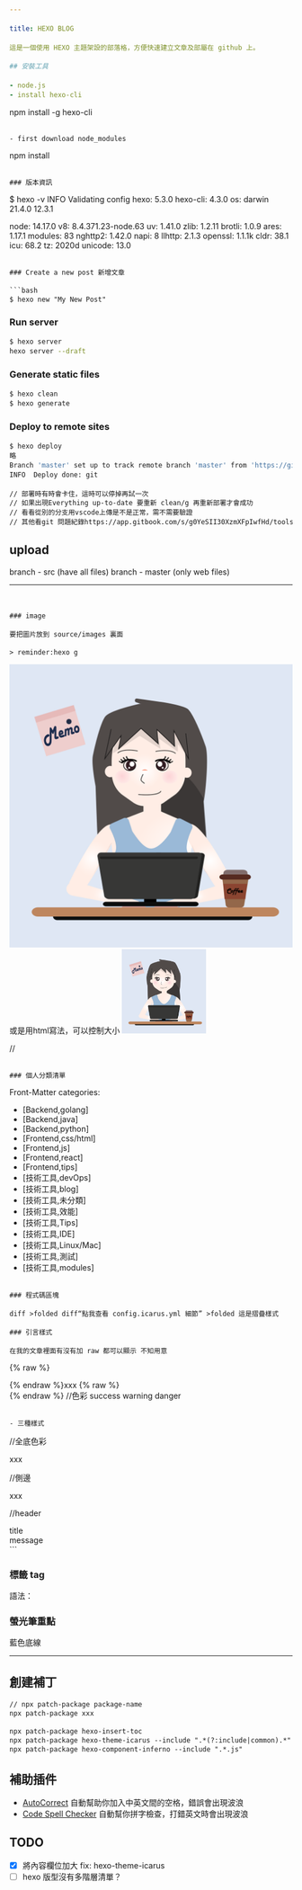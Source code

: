 ```yaml
---

title: HEXO BLOG

這是一個使用 HEXO 主題架設的部落格，方便快速建立文章及部屬在 github 上。

## 安裝工具

- node.js
- install hexo-cli

```
 npm install -g hexo-cli
```

- first download node_modules

```
 npm install
```

### 版本資訊

```
$ hexo -v
INFO  Validating config
hexo: 5.3.0
hexo-cli: 4.3.0
os: darwin 21.4.0 12.3.1

node: 14.17.0
v8: 8.4.371.23-node.63
uv: 1.41.0
zlib: 1.2.11
brotli: 1.0.9
ares: 1.17.1
modules: 83
nghttp2: 1.42.0
napi: 8
llhttp: 2.1.3
openssl: 1.1.1k
cldr: 38.1
icu: 68.2
tz: 2020d
unicode: 13.0
```

### Create a new post 新增文章

```bash
$ hexo new "My New Post"
```

### Run server

```bash
$ hexo server
hexo server --draft

```

### Generate static files

```bash
$ hexo clean
$ hexo generate
```

### Deploy to remote sites

```bash
$ hexo deploy
略
Branch 'master' set up to track remote branch 'master' from 'https://github.com/yumememooo/yumememooo.github.io.git'.
INFO  Deploy done: git

// 部署時有時會卡住，這時可以停掉再試一次
// 如果出現Everything up-to-date 要重新 clean/g 再重新部署才會成功
// 看看從別的分支用vscode上傳是不是正常，需不需要驗證
// 其他看git 問題紀錄https://app.gitbook.com/s/g0YeSII30XzmXFpIwfHd/tools-cmd/cli/git/wen-ti-ji-lu
```

## upload

branch - src (have all files)
branch - master (only web files)

---
```


### image

要把圖片放到 source/images 裏面

> reminder:hexo g

```
![my](/images/avatar_memo.png)
或是用html寫法，可以控制大小
<img src="/images/avatar_memo.png" width="150px" />

//
<a href=""></a>
```

### 個人分類清單

```
Front-Matter
categories:
  - [Backend,golang]
  - [Backend,java]
  - [Backend,python]
  - [Frontend,css/html]
  - [Frontend,js]
  - [Frontend,react]
  - [Frontend,tips]
  - [技術工具,devOps]
  - [技術工具,blog]
  - [技術工具,未分類]
  - [技術工具,效能]
  - [技術工具,Tips]
  - [技術工具,IDE]
  - [技術工具,Linux/Mac]
  - [技術工具,測試]
  - [技術工具,modules]

```

### 程式碼區塊

diff >folded diff“點我查看 config.icarus.yml 細節” >folded 這是摺疊樣式

### 引言樣式

在我的文章裡面有沒有加 raw 都可以顯示 不知用意

```
{% raw %}<div class="notification is-info">{% endraw %}xxx
{% raw %}</div>{% endraw %}
//色彩
success
warning
danger
```

- 三種樣式

```
//全底色彩
<div class="notification is-info">
xxx
</div>

//側邊
<article class="message is-info"><div class="message-body">
xxx
</div></article>

//header
<article class="message is-info"><div class="message-header">title
</div><div class="message-body">
message
</div></article>
```

### 標籤 tag

<span class="tag is-warning is-medium">語法</span>：

### 螢光筆重點

<span class="my-hightlight ">藍色底線</span>

---

## 創建補丁

```
// npx patch-package package-name
npx patch-package xxx

npx patch-package hexo-insert-toc
npx patch-package hexo-theme-icarus --include ".*(?:include|common).*"
npx patch-package hexo-component-inferno --include ".*.js"
```

## 補助插件

- [AutoCorrect](https://marketplace.visualstudio.com/items?itemName=huacnlee.autocorrect) 自動幫助你加入中英文間的空格，錯誤會出現波浪
- [Code Spell Checker](https://marketplace.visualstudio.com/items?itemName=streetsidesoftware.code-spell-checker) 自動幫你拼字檢查，打錯英文時會出現波浪

## TODO

- [x] 將內容欄位加大 fix: hexo-theme-icarus
- [ ] hexo 版型沒有多階層清單？
